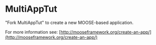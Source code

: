 MultiAppTut
=====

"Fork MultiAppTut" to create a new MOOSE-based application.

For more information see: [http://mooseframework.org/create-an-app/](http://mooseframework.org/create-an-app/)
